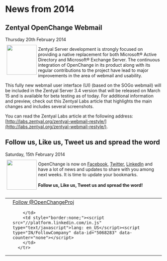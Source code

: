 # News from 2014 #

<div class="news">
<h2>Zentyal OpenChange Webmail</h2>
<div class="date">Thursday 20th February 2014</div>

<img border="0" width="96" height="96" style="border: 0pt none;
margin: -5px 5px 20px; float: left;" alt=""
src="/images/zentyal_logo.png" />

Zentyal Server development is strongly focused on providing a native
replacement for both Microsoft® Active Directory and Microsoft®
Exchange Server. The continuous integration of OpenChange in its
product along with its regular contributions to the project have lead
to major improvements in the area of webmail and usability.

This fully new webmail user interface (UI) (based on the SOGo webmail)
will be included in the Zentyal Server 3.4 version that will be
released on March 15 and is available for beta testing as of
today. For additional information and preview, check out this Zentyal
Labs article that highlights the main changes and includes several
screenshots.

You can read the Zentyal Labs article at the following address:
[http://labs.zentyal.org/zentyal-webmail-restyle/](http://labs.zentyal.org/zentyal-webmail-restyle/).


</div>

<div class="news">
<h2>Follow us, Like us, Tweet us and spread the word</h2>
<div class="date">Saturday, 15th February 2014</div>

<img border="0" width="96" height="96" style="border: 0pt none;
margin: -5px 5px 5px; float: left;" alt=""
src="/images/openchange_logo_v2.png" />

OpenChange is now on [Facebook](https://www.facebook.com/OpenChange),
[Twitter](https://twitter.com/OpenchangeProj),
[LinkedIn](http://www.linkedin.com/company/openchange/) and have a lot
of news and updates to share with you among next weeks. It is time to
update your bookmarks.
<br/><br/>
**Follow us, Like us, Tweet us and spread the word!**
<br/><br/>
    <table style="border:none;" align="center">
      <tr style="border:none;">
        <td style="border:none;"><div id="fb-root"></div><script>(function(d, s, id) {var js, fjs = d.getElementsByTagName(s)[0];if (d.getElementById(id)) return;js = d.createElement(s); js.id = id;js.src = "//connect.facebook.net/fr_FR/all.js#xfbml=1&appId=171342346240430";fjs.parentNode.insertBefore(js, fjs);}(document, 'script', 'facebook-jssdk'));</script><div class="fb-follow" data-href="http://www.facebook.com/OpenChange" data-colorscheme="light" data-layout="button" data-show-faces="true"></div>
        </td>
        <td style="border:none;"><a href="https://twitter.com/OpenChangeProj" class="twitter-follow-button" data-show-count="false">Follow @OpenChangeProj</a>
<script>!function(d,s,id){var js,fjs=d.getElementsByTagName(s)[0],p=/^http:/.test(d.location)?'http':'https';if(!d.getElementById(id)){js=d.createElement(s);js.id=id;js.src=p+'://platform.twitter.com/widgets.js';fjs.parentNode.insertBefore(js,fjs);}}(document, 'script', 'twitter-wjs');</script>
        </td>
        <td style="border:none;"><script src="//platform.linkedin.com/in.js" type="text/javascript">lang: en_US</script><script type="IN/FollowCompany" data-id="5068283" data-counter="none"></script>
        </td>
      </tr>
  </table>
</div>


